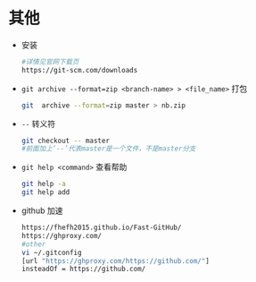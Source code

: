 # 其他

* 安装

  ```bash
  #详情见官网下载页
  https://git-scm.com/downloads
  ```

* `git archive --format=zip <branch-name> > <file_name>` 打包

  ```bash
  git  archive --format=zip master > nb.zip
  ```

* `--` 转义符

  ```bash
  git checkout -- master
  #前面加上‘--’代表master是一个文件，不是master分支
  ```

* `git help <command>` 查看帮助

  ```bash
  git help -a
  git help add
  ```

* github 加速

  ```bash
  https://fhefh2015.github.io/Fast-GitHub/
  https://ghproxy.com/
  #other 
  vi ~/.gitconfig
  [url "https://ghproxy.com/https://github.com/"]
  insteadOf = https://github.com/
  ```